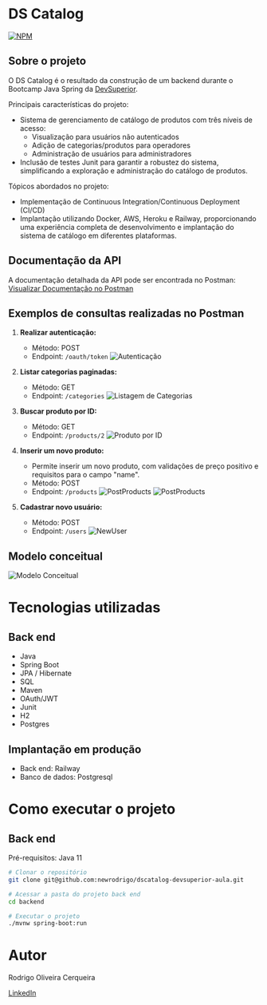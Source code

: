# DS Catalog
[![NPM](https://img.shields.io/npm/l/react)](https://github.com/newrodrigo/dscatalog-devsuperior-aula/tree/main)

## Sobre o projeto
O DS Catalog é o resultado da construção de um backend durante o Bootcamp Java Spring da [DevSuperior](https://devsuperior.com.br/).

Principais características do projeto:
- Sistema de gerenciamento de catálogo de produtos com três níveis de acesso:
  - Visualização para usuários não autenticados
  - Adição de categorias/produtos para operadores
  - Administração de usuários para administradores
- Inclusão de testes Junit para garantir a robustez do sistema, simplificando a exploração e administração do catálogo de produtos.

Tópicos abordados no projeto:
- Implementação de Continuous Integration/Continuous Deployment (CI/CD)
- Implantação utilizando Docker, AWS, Heroku e Railway, proporcionando uma experiência completa de desenvolvimento e implantação do sistema de catálogo em diferentes plataformas.

## Documentação da API
A documentação detalhada da API pode ser encontrada no Postman:
[Visualizar Documentação no Postman](https://documenter.getpostman.com/view/21069954/2s9Xy2NBqS)

## Exemplos de consultas realizadas no Postman
1. **Realizar autenticação:**
   - Método: POST
   - Endpoint: `/oauth/token`
     ![Autenticação](https://github.com/newrodrigo/dscatalog-devsuperior-aula/assets/88519491/b53197b2-441b-4467-a65f-2c001738d763)

2. **Listar categorias paginadas:**
   - Método: GET
   - Endpoint: `/categories`
    ![Listagem de Categorias](https://github.com/newrodrigo/dscatalog-devsuperior-aula/assets/88519491/5a715da3-66a6-496b-aa76-d77d6087802b)

3. **Buscar produto por ID:**
   - Método: GET
   - Endpoint: `/products/2`
     ![Produto por ID](https://github.com/newrodrigo/dscatalog-devsuperior-aula/assets/88519491/117182e9-7801-40fb-bbd9-5cf146e29ffd)

4. **Inserir um novo produto:**
   - Permite inserir um novo produto, com validações de preço positivo e requisitos para o campo "name".
   - Método: POST
   - Endpoint: `/products`
     ![PostProducts](https://github.com/newrodrigo/dscatalog-devsuperior-aula/assets/88519491/e462ebb8-dda7-4533-bcb2-2d6c21ece942)
     ![PostProducts](https://github.com/newrodrigo/dscatalog-devsuperior-aula/assets/88519491/ed923778-b07d-4a60-bd07-25b9025966c5)

5. **Cadastrar novo usuário:**
   - Método: POST
   - Endpoint: `/users`
     ![NewUser](https://github.com/newrodrigo/dscatalog-devsuperior-aula/assets/88519491/73ee8b10-d7a8-4dcd-b4e0-df012b08e405)

## Modelo conceitual
![Modelo Conceitual](https://github.com/newrodrigo/dscatalog-devsuperior-aula/assets/88519491/a5e4299c-8eef-483f-bec3-2edff65f1efb)

# Tecnologias utilizadas
## Back end
- Java
- Spring Boot
- JPA / Hibernate
- SQL
- Maven
- OAuth/JWT
- Junit
- H2
- Postgres

## Implantação em produção
- Back end: Railway
- Banco de dados: Postgresql

# Como executar o projeto
## Back end
Pré-requisitos: Java 11

```bash
# Clonar o repositório
git clone git@github.com:newrodrigo/dscatalog-devsuperior-aula.git

# Acessar a pasta do projeto back end
cd backend

# Executar o projeto
./mvnw spring-boot:run
```

# Autor
Rodrigo Oliveira Cerqueira

[LinkedIn](https://www.linkedin.com/in/rodrigooc)
